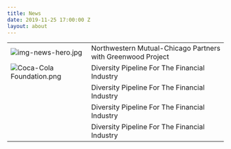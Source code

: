 ```yaml
---
title: News
date: 2019-11-25 17:00:00 Z
layout: about
---
```


|  | |
|--|--|
| ![img-news-hero.jpg](/uploads/img-news-hero.jpg) | Northwestern Mutual-Chicago Partners with Greenwood Project|
| ![Coca-Cola Foundation.png](/uploads/Coca-Cola%20Foundation.png) | Diversity Pipeline For The Financial Industry|
|  | Diversity Pipeline For The Financial Industry|
|  | Diversity Pipeline For The Financial Industry|
|  | Diversity Pipeline For The Financial Industry|